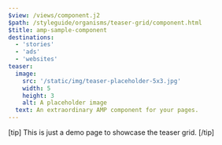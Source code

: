 ```yaml
---
$view: /views/component.j2
$path: /styleguide/organisms/teaser-grid/component.html
$title: amp-sample-component
destinations:
  - 'stories'
  - 'ads'
  - 'websites'
teaser:
  image:
    src: '/static/img/teaser-placeholder-5x3.jpg'
    width: 5
    height: 3
    alt: A placeholder image
  text: An extraordinary AMP component for your pages.
---
```

[tip]
This is just a demo page to showcase the teaser grid.
[/tip]
